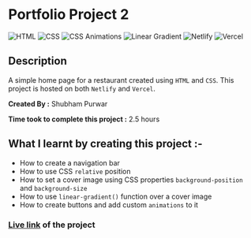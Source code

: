 # Portfolio Project 2

![HTML](https://img.shields.io/badge/-HTML-red)
![CSS](https://img.shields.io/badge/-CSS-brightgreen)
![CSS Animations](https://img.shields.io/badge/-CSS%20Animations-blue)
![Linear Gradient](https://img.shields.io/badge/-Linear%20Gradient-orange)
![Netlify](https://img.shields.io/badge/-Netlify-green)
![Vercel](https://img.shields.io/badge/-Vercel-blueviolet)

## Description

A simple home page for a restaurant created using
`HTML` and `CSS`. This project is hosted on both `Netlify` and `Vercel`.

**Created By :** Shubham Purwar

**Time took to complete this project :** 2.5 hours

## What I learnt by creating this project :-

- How to create a navigation bar
- How to use CSS `relative` position
- How to set a cover image using CSS properties `background-position` and `background-size`
- How to use `linear-gradient()` function over a cover image
- How to create buttons and add custom `animations` to it

### [**Live link**](https://portfolio-project-2.vercel.app/) of the project
